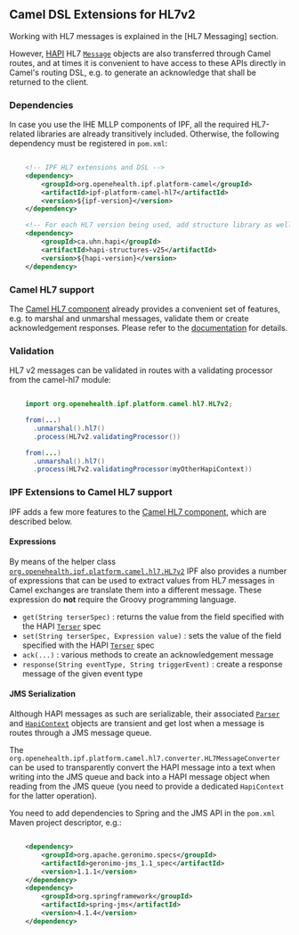 ## Camel DSL Extensions for HL7v2

Working with HL7 messages is explained in the [HL7 Messaging] section.

However, [HAPI] HL7 [`Message`](https://hapifhir.github.io/hapi-hl7v2/base/apidocs/ca/uhn/hl7v2/model/Message.html) objects are
also transferred through Camel routes, and at times it is convenient
to have access to these APIs directly in Camel's routing DSL, e.g. to generate an acknowledge that shall be returned to
the client.


### Dependencies

In case you use the IHE MLLP components of IPF, all the required HL7-related libraries are already transitively included.
Otherwise, the following dependency must be registered in `pom.xml`:

```xml

    <!-- IPF HL7 extensions and DSL -->
    <dependency>
        <groupId>org.openehealth.ipf.platform-camel</groupId>
        <artifactId>ipf-platform-camel-hl7</artifactId>
        <version>${ipf-version}</version>
    </dependency>

    <!-- For each HL7 version being used, add structure library as well, e.g. v2.5 -->
    <dependency>
        <groupId>ca.uhn.hapi</groupId>
        <artifactId>hapi-structures-v25</artifactId>
        <version>${hapi-version}</version>
    </dependency>

```


### Camel HL7 support

The [Camel HL7 component][camel-hl7] already provides a convenient set of features, e.g. to marshal and unmarshal
messages, validate them or create acknowledgement responses. Please refer to the [documentation][camel-hl7] for details.

### Validation

HL7 v2 messages can be validated in routes with a validating processor from the camel-hl7 module:

```java

    import org.openehealth.ipf.platform.camel.hl7.HL7v2;

    from(...)
      .unmarshal().hl7()
      .process(HL7v2.validatingProcessor())

    from(...)
      .unmarshal().hl7()
      .process(HL7v2.validatingProcessor(myOtherHapiContext))

```


### IPF Extensions to Camel HL7 support

IPF adds a few more features to the [Camel HL7 component][camel-hl7], which are described below.


#### Expressions

By means of the helper class [`org.openehealth.ipf.platform.camel.hl7.HL7v2`](../apidocs/org/openehealth/ipf/platform/camel/hl7/HL7v2.html)
IPF also provides a number of expressions that can be used to extract values from HL7 messages in
Camel exchanges are translate them into a different message. These expression do **not** require the
Groovy programming language.

* `get(String terserSpec)` : returns the value from the field specified with the HAPI [`Terser`](https://hapifhir.github.io/hapi-hl7v2/base/apidocs/ca/uhn/hl7v2/util/Terser.html) spec
* `set(String terserSpec, Expression value)` : sets the value of the field specified with the HAPI [`Terser`](https://hapifhir.github.io/hapi-hl7v2/base/apidocs/ca/uhn/hl7v2/util/Terser.html) spec
* `ack(...)` : various methods to create an acknowledgement message
* `response(String eventType, String triggerEvent)` : create a response message of the given event type


#### JMS Serialization

Although HAPI messages as such are serializable, their associated
[`Parser`](https://hapifhir.github.io/hapi-hl7v2/base/apidocs/ca/uhn/hl7v2/parser/Parser.html) and
[`HapiContext`](https://hapifhir.github.io/hapi-hl7v2/base/apidocs/ca/uhn/hl7v2/HapiContext.html) objects are
transient and get lost when a message is routes through a JMS message queue.

The `org.openehealth.ipf.platform.camel.hl7.converter.HL7MessageConverter` can be used to transparently
convert the HAPI message into a text when writing into the JMS queue and back into a HAPI message object
when reading from the JMS queue (you need to provide a dedicated `HapiContext` for the latter operation).

You need to add dependencies to Spring and the JMS API in the `pom.xml` Maven project descriptor, e.g.:

```xml

    <dependency>
        <groupId>org.apache.geronimo.specs</groupId>
        <artifactId>geronimo-jms_1.1_spec</artifactId>
        <version>1.1.1</version>
    </dependency>
    <dependency>
        <groupId>org.springframework</groupId>
        <artifactId>spring-jms</artifactId>
        <version>4.1.4</version>
    </dependency>

```



[HAPI]: https://hapifhir.github.io/hapi-hl7v2
[camel-hl7]: https://camel.apache.org/hl7.html